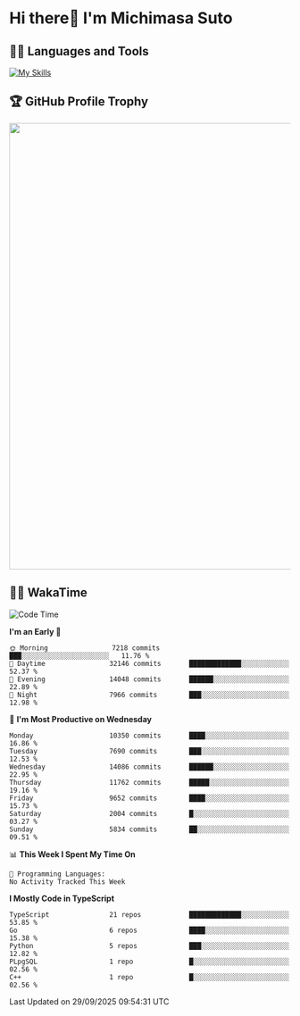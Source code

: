 # Hi there👋 I'm Michimasa Suto

## 🧑‍💻 Languages and Tools
[![My Skills](https://skillicons.dev/icons?i=ts,nextjs,react,go,python,aws,terraform)](https://skillicons.dev)

<!--
**Suto-Michimasa/Suto-Michimasa** is a ✨ _special_ ✨ repository because its `README.md` (this file) appears on your GitHub profile.

Here are some ideas to get you started:

- 🔭 I’m currently working on ...
- 🌱 I’m currently learning ...
- 👯 I’m looking to collaborate on ...
- 🤔 I’m looking for help with ...
- 💬 Ask me about ...
- 📫 How to reach me: ...
- 😄 Pronouns: ...
- ⚡ Fun fact: ...
-->

<!--
## 💎 Github Stats

<div>
  <img height="170" align="left" src="https://github-readme-stats-psi-three-31.vercel.app/api?username=Suto-michimasa&count_private=true&show_icons=true&theme=dark" />
  <img height="170" src="https://github-readme-stats-psi-three-31.vercel.app/api/top-langs/?username=Suto-michimasa&langs_count=8&layout=compact&theme=dark" />
</div>
-->

## 🏆 GitHub Profile Trophy

<img width="800" src="https://github-profile-trophy.vercel.app/?username=Suto-michimasa&theme=onedark&no-frame=true"/>


## 🧑‍💻 WakaTime
<!--START_SECTION:waka-->
![Code Time](http://img.shields.io/badge/Code%20Time-1%2C341%20hrs%208%20mins-blue)

**I'm an Early 🐤** 

```text
🌞 Morning                7218 commits        ███░░░░░░░░░░░░░░░░░░░░░░   11.76 % 
🌆 Daytime                32146 commits       █████████████░░░░░░░░░░░░   52.37 % 
🌃 Evening                14048 commits       ██████░░░░░░░░░░░░░░░░░░░   22.89 % 
🌙 Night                  7966 commits        ███░░░░░░░░░░░░░░░░░░░░░░   12.98 % 
```
📅 **I'm Most Productive on Wednesday** 

```text
Monday                   10350 commits       ████░░░░░░░░░░░░░░░░░░░░░   16.86 % 
Tuesday                  7690 commits        ███░░░░░░░░░░░░░░░░░░░░░░   12.53 % 
Wednesday                14086 commits       ██████░░░░░░░░░░░░░░░░░░░   22.95 % 
Thursday                 11762 commits       █████░░░░░░░░░░░░░░░░░░░░   19.16 % 
Friday                   9652 commits        ████░░░░░░░░░░░░░░░░░░░░░   15.73 % 
Saturday                 2004 commits        █░░░░░░░░░░░░░░░░░░░░░░░░   03.27 % 
Sunday                   5834 commits        ██░░░░░░░░░░░░░░░░░░░░░░░   09.51 % 
```


📊 **This Week I Spent My Time On** 

```text
💬 Programming Languages: 
No Activity Tracked This Week
```

**I Mostly Code in TypeScript** 

```text
TypeScript               21 repos            █████████████░░░░░░░░░░░░   53.85 % 
Go                       6 repos             ████░░░░░░░░░░░░░░░░░░░░░   15.38 % 
Python                   5 repos             ███░░░░░░░░░░░░░░░░░░░░░░   12.82 % 
PLpgSQL                  1 repo              █░░░░░░░░░░░░░░░░░░░░░░░░   02.56 % 
C++                      1 repo              █░░░░░░░░░░░░░░░░░░░░░░░░   02.56 % 
```




 Last Updated on 29/09/2025 09:54:31 UTC
<!--END_SECTION:waka-->
